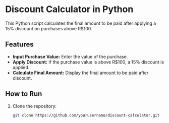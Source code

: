 # Discount Calculator in Python

This Python script calculates the final amount to be paid after applying a 15% discount on purchases above R$100.

## Features
- **Input Purchase Value:** Enter the value of the purchase.
- **Apply Discount:** If the purchase value is above R$100, a 15% discount is applied.
- **Calculate Final Amount:** Display the final amount to be paid after discount.

## How to Run

1. Clone the repository:
   ```bash
   git clone https://github.com/yourusername/discount-calculator.git
